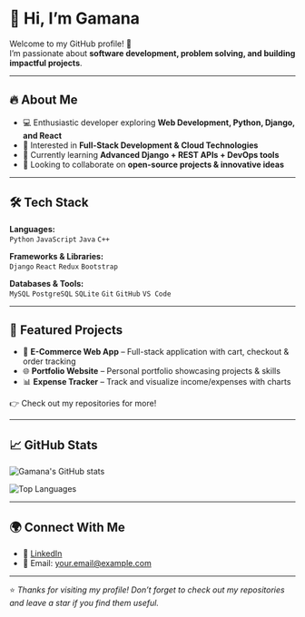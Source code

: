 # 👋 Hi, I’m Gamana  

Welcome to my GitHub profile! 🚀  
I’m passionate about **software development, problem solving, and building impactful projects**.  

---

## 🔥 About Me  
- 💻 Enthusiastic developer exploring **Web Development, Python, Django, and React**  
- 🎯 Interested in **Full-Stack Development & Cloud Technologies**  
- 🌱 Currently learning **Advanced Django + REST APIs + DevOps tools**  
- 🤝 Looking to collaborate on **open-source projects & innovative ideas**  

---

## 🛠️ Tech Stack  

**Languages:**  
`Python` `JavaScript` `Java` `C++`

**Frameworks & Libraries:**  
`Django` `React` `Redux` `Bootstrap`

**Databases & Tools:**  
`MySQL` `PostgreSQL` `SQLite` `Git` `GitHub` `VS Code`

---

## 📌 Featured Projects  

- 🛒 **E-Commerce Web App** – Full-stack application with cart, checkout & order tracking  
- 🌐 **Portfolio Website** – Personal portfolio showcasing projects & skills  
- 📊 **Expense Tracker** – Track and visualize income/expenses with charts  

👉 Check out my repositories for more!  

---

## 📈 GitHub Stats  

![Gamana's GitHub stats](https://github-readme-stats.vercel.app/api?username=Gamana&show_icons=true&theme=tokyonight)  

![Top Languages](https://github-readme-stats.vercel.app/api/top-langs/?username=Gamana&layout=compact&theme=tokyonight)

---

## 🌍 Connect With Me  

- 💼 [LinkedIn](https://www.linkedin.com/)  
- 📧 Email: your.email@example.com  

---

⭐️ *Thanks for visiting my profile! Don’t forget to check out my repositories and leave a star if you find them useful.*  
